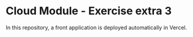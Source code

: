 # Cloud Module - Exercise extra 3

In this repository, a front application is deployed automatically in Vercel.
